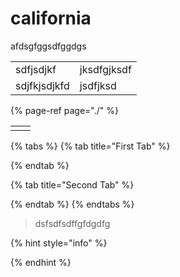# california

afdsgfggsdfggdgs

|  |  |
| :--- | :--- |
| sdfjsdjkf | jksdfgjksdf |
| sdjfkjsdjkfd | jsdfjksd |

{% page-ref page="./" %}



|  |  |
| :--- | :--- |
|  |  |



{% tabs %}
{% tab title="First Tab" %}

{% endtab %}

{% tab title="Second Tab" %}

{% endtab %}
{% endtabs %}



> dsfsdfsdffgfdgdfg

{% hint style="info" %}

{% endhint %}

